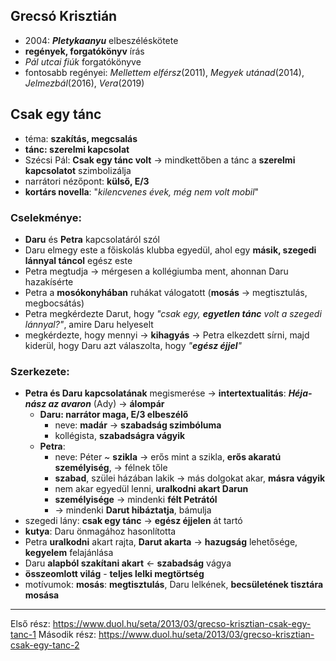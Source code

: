 ## Grecsó Krisztián
- 2004: ***Pletykaanyu*** elbeszéléskötete
- **regények, forgatókönyv** írás
- *Pál utcai fiúk* forgatókönyve
- fontosabb regényei: *Mellettem elférsz*(2011), *Megyek utánad*(2014), *Jelmezbál*(2016), *Vera*(2019)
## Csak egy tánc
- téma: **szakítás, megcsalás**
- **tánc: szerelmi kapcsolat**
- Szécsi Pál: **Csak egy tánc volt** -> mindkettőben a tánc a **szerelmi kapcsolatot** szimbolizálja
- narrátori nézőpont: **külső, E/3**
- **kortárs novella**: "*kilencvenes évek, még nem volt mobil*"
### Cselekménye:
- **Daru** és **Petra** kapcsolatáról szól
- Daru elmegy este a főiskolás klubba egyedül, ahol egy **másik, szegedi lánnyal táncol** egész este
- Petra megtudja -> mérgesen a kollégiumba ment, ahonnan Daru hazakísérte
- Petra a **mosókonyhában** ruhákat válogatott (**mosás** -> megtisztulás, megbocsátás)
- Petra megkérdezte Darut, hogy *"csak egy, **egyetlen tánc** volt a szegedi lánnyal?"*, amire Daru helyeselt
- megkérdezte, hogy mennyi -> **kihagyás** -> Petra elkezdett sírni, majd kiderül, hogy Daru azt válaszolta, hogy *"**egész éjjel**"*
### Szerkezete:
- **Petra és Daru kapcsolatának** megismerése -> **intertextualitás**: ***Héja-nász az avaron*** (Ady) -> **álompár**
	- **Daru: narrátor maga, E/3 elbeszélő**
		- neve: **madár** -> **szabadság szimbóluma**
		- kollégista, **szabadságra vágyik**
	- **Petra**:
		- neve: Péter ~ **szikla** -> erős mint a szikla, **erős akaratú személyiség**, -> félnek tőle
		- **szabad**, szülei házában lakik -> más dolgokat akar, **másra vágyik**
		- nem akar egyedül lenni, **uralkodni akart Darun**
		- **személyisége** -> mindenki **félt Petrától**
		- -> mindenki **Darut hibáztatja**, bámulja
- szegedi lány: **csak egy tánc** -> **egész éjjelen** át tartó
- **kutya**: Daru önmagához hasonlította
- Petra **uralkodni** akart rajta, **Darut akarta** -> **hazugság** lehetősége, **kegyelem** felajánlása
- Daru **alapból szakítani akart** <- **szabadság** vágya
- **összeomlott világ** - **teljes lelki megtörtség**
- motívumok: **mosás**: **megtisztulás**, Daru lelkének, **becsületének tisztára mosása**
---
Első rész: https://www.duol.hu/seta/2013/03/grecso-krisztian-csak-egy-tanc-1
Második rész: https://www.duol.hu/seta/2013/03/grecso-krisztian-csak-egy-tanc-2